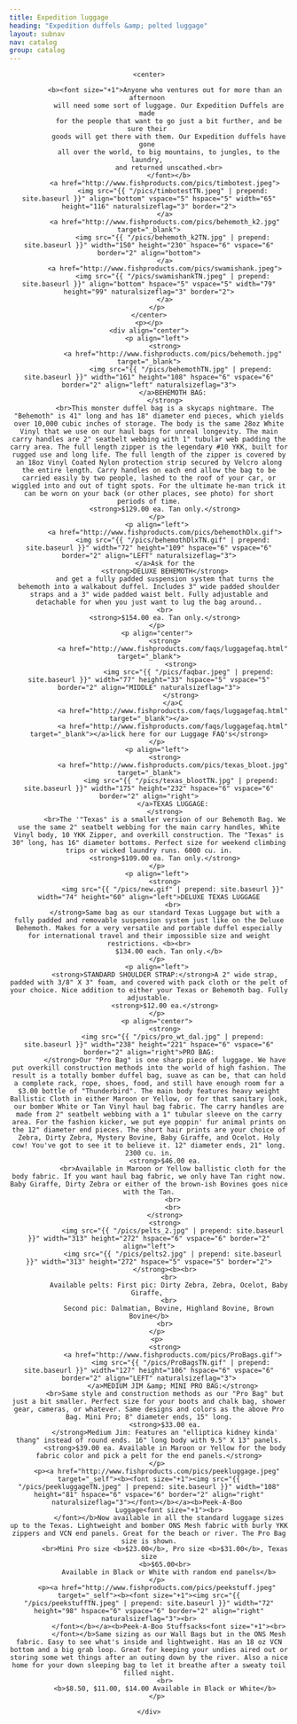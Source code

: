 ```yaml
---
title: Expedition luggage
heading: "Expedition duffels &amp; pelted luggage"
layout: subnav
nav: catalog
group: catalog
---
```


<p class="lead">
</p>
<div align="center">
    
    <center>

            <b><font size="+1">Anyone who ventures out for more than an afternoon 
              will need some sort of luggage. Our Expedition Duffels are made 
              for the people that want to go just a bit further, and be sure their 
              goods will get there with them. Our Expedition duffels have gone 
              all over the world, to big mountains, to jungles, to the laundry, 
              and returned unscathed.<br>
              </font></b>
            <a href="http://www.fishproducts.com/pics/timbotest.jpeg">
                <img src="{{ "/pics/timbotestTN.jpeg" | prepend: site.baseurl }}" align="bottom" vspace="5" hspace="5" width="65" height="116" naturalsizeflag="3" border="2">
            </a>
            <a href="http://www.fishproducts.com/pics/behemoth_k2.jpg" target="_blank">
                <img src="{{ "/pics/behemoth_k2TN.jpg" | prepend: site.baseurl }}" width="150" height="230" hspace="6" vspace="6" border="2" align="bottom">
            </a>
            <a href="http://www.fishproducts.com/pics/swamishank.jpeg">
                <img src="{{ "/pics/swamishankTN.jpeg" | prepend: site.baseurl }}" align="bottom" hspace="5" vspace="5" width="79" height="99" naturalsizeflag="3" border="2">
            </a>
        </p>
    </center>
    <p></p>
    <div align="center">
        <p align="left">
            <strong>
                <a href="http://www.fishproducts.com/pics/behemoth.jpg" target="_blank">
                    <img src="{{ "/pics/behemothTN.jpg" | prepend: site.baseurl }}" width="161" height="108" hspace="6" vspace="6" border="2" align="left" naturalsizeflag="3">
                </a>BEHEMOTH BAG:
            </strong>
            <br>This monster duffel bag is a skycaps nightmare. The "Behemoth" is 41" long and has 18" diameter end pieces, which yields over 10,000 cubic inches of storage. The body is the same 28oz White Vinyl that we use on our haul bags for unreal longevity. The main carry handles are 2" seatbelt webbing with 1" tubular web padding the carry area. The full length zipper is the legendary #10 YKK, built for rugged use and long life. The full length of the zipper is covered by an 18oz Vinyl Coated Nylon protection strip secured by Velcro along the entire length. Carry handles on each end allow the bag to be carried easily by two people, lashed to the roof of your car, or wiggled into and out of tight spots. For the ultimate he-man trick it can be worn on your back (or other places, see photo) for short periods of time.
            <strong>$129.00 ea. Tan only.</strong>
        </p>
        <p align="left">
            <a href="http://www.fishproducts.com/pics/behemothDlx.gif">
                <img src="{{ "/pics/behemothDlxTN.gif" | prepend: site.baseurl }}" width="72" height="109" hspace="6" vspace="6" border="2" align="LEFT" naturalsizeflag="3">
            </a>Ask for the
            <strong>DELUXE BEHEMOTH</strong>
            and get a fully padded suspension system that turns the behemoth into a walkabout duffel. Includes 3" wide padded shoulder straps and a 3" wide padded waist belt. Fully adjustable and detachable for when you just want to lug the bag around..
            <br>
            <strong>$154.00 ea. Tan only.</strong>
        </p>
        <p align="center">
            <strong>
                <a href="http://www.fishproducts.com/faqs/luggagefaq.html" target="_blank">
                    <strong>
                        <img src="{{ "/pics/faqbar.jpeg" | prepend: site.baseurl }}" width="77" height="33" hspace="5" vspace="5" border="2" align="MIDDLE" naturalsizeflag="3">
                    </strong>
                </a>C
                <a href="http://www.fishproducts.com/faqs/luggagefaq.html" target="_blank"></a>
                <a href="http://www.fishproducts.com/faqs/luggagefaq.html" target="_blank"></a>lick here for our Luggage FAQ's</strong>
        </p>
        <p align="left">
            <strong>
                <a href="http://www.fishproducts.com/pics/texas_bloot.jpg" target="_blank">
                    <img src="{{ "/pics/texas_blootTN.jpg" | prepend: site.baseurl }}" width="175" height="232" hspace="6" vspace="6" border="2" align="right">
                </a>TEXAS LUGGAGE:
            </strong>
            <br>The '"Texas" is a smaller version of our Behemoth Bag. We use the same 2" seatbelt webbing for the main carry handles, White Vinyl body, 10 YKK Zipper, and overkill construction. The "Texas" is 30" long, has 16" diameter bottoms. Perfect size for weekend climbing trips or wicked laundry runs. 6000 cu. in.
            <strong>$109.00 ea. Tan only.</strong>
        </p>
        <p align="left">
            <strong>
                <img src="{{ "/pics/new.gif" | prepend: site.baseurl }}" width="74" height="60" align="left">DELUXE TEXAS LUGGAGE
                <br>
            </strong>Same bag as our standard Texas Luggage but with a fully padded and removable suspension system just like on the Deluxe Behemoth. Makes for a very versatile and portable duffel especially for international travel and their impossible size and weight restrictions. <b><br>
              $134.00 each. Tan only.</b>
        </p>
        <p align="left">
            <strong>STANDARD SHOULDER STRAP:</strong>A 2" wide strap, padded with 3/8" X 3" foam, and covered with pack cloth or the pelt of your choice. Nice addition to either your Texas or Behemoth bag. Fully adjustable.
            <strong>$12.00 ea.</strong>
        </p>
        <p align="center">
            <strong>
                <img src="{{ "/pics/pro_wt_dal.jpg" | prepend: site.baseurl }}" width="238" height="221" hspace="6" vspace="6" border="2" align="right">PRO BAG:
            </strong>Our "Pro Bag" is one sharp piece of luggage. We have put overkill construction methods into the world of high fashion. The result is a totally bomber duffel bag, suave as can be, that can hold a complete rack, rope, shoes, food, and still have enough room for a $3.00 bottle of "Thunderbird". The main body features heavy weight Ballistic Cloth in either Maroon or Yellow, or for that sanitary look, our bomber White or Tan Vinyl haul bag fabric. The carry handles are made from 2" seatbelt webbing with a 1" tubular sleeve on the carry area. For the fashion kicker, we put eye poppin' fur animal prints on the 12" diameter end pieces. The short hair prints are your choice of Zebra, Dirty Zebra, Mystery Bovine, Baby Giraffe, and Ocelot. Holy cow! You've got to see it to believe it. 12" diameter ends, 21" long. 2300 cu. in.
            <strong>$46.00 ea.
                <br>Available in Maroon or Yellow ballistic cloth for the body fabric. If you want haul bag fabric, we only have Tan right now. Baby Giraffe, Dirty Zebra or either of the brown-ish Bovines goes nice with the Tan.
                <br>
                <br>
            </strong>
            <strong>
                <img src="{{ "/pics/pelts_2.jpg" | prepend: site.baseurl }}" width="313" height="272" hspace="6" vspace="6" border="2" align="left">
                <img src="{{ "/pics/pelts2.jpg" | prepend: site.baseurl }}" width="313" height="272" hspace="5" vspace="5" border="2">
            </strong><b><br>
              <br>
              Available pelts: First pic: Dirty Zebra, Zebra, Ocelot, Baby Giraffe, 
              <br>
              Second pic: Dalmatian, Bovine, Highland Bovine, Brown Bovine</b>
            <br>
        </p>
        <p>
            <strong>
                <a href="http://www.fishproducts.com/pics/ProBags.gif">
                    <img src="{{ "/pics/ProBagsTN.gif" | prepend: site.baseurl }}" width="127" height="106" hspace="6" vspace="6" border="2" align="LEFT" naturalsizeflag="3">
                </a>MEDIUM JIM &amp; MINI PRO BAG:</strong>
            <br>Same style and construction methods as our "Pro Bag" but just a bit smaller. Perfect size for your boots and chalk bag, shower gear, cameras, or whatever. Same designs and colors as the above Pro Bag. Mini Pro; 8" diameter ends, 15" long.
            <strong>$33.00 ea.
            </strong>Medium Jim: Features an "elliptica kidney kinda' thang" instead of round ends. 16" long body with 9.5" X 13" panels.
            <strong>$39.00 ea. Available in Maroon or Yellow for the body fabric color and pick a pelt for the end panels.</strong>
        </p>
        <p><a href="http://www.fishproducts.com/pics/peekluggage.jpeg" target="_self"><b><font size="+1"><img src="{{ "/pics/peekluggageTN.jpeg" | prepend: site.baseurl }}" width="108" height="81" hspace="6" vspace="6" border="2" align="right" naturalsizeflag="3"></font></b></a><b>Peek-A-Boo 
              Luggage<font size="+1"><br>
              </font></b>Now available in all the standard luggage sizes up to the Texas. Lightweight and bomber ONS Mesh fabric with burly YKK zippers and VCN end panels. Great for the beach or river. The Pro Bag size is shown.
            <br>Mini Pro size <b>$23.00</b>, Pro size <b>$31.00</b>, Texas size
            <b>$65.00<br>
              Available in Black or White with random end panels</b>
        </p>
        <p><a href="http://www.fishproducts.com/pics/peekstuff.jpeg" target="_self"><b><font size="+1"><img src="{{ "/pics/peekstuffTN.jpeg" | prepend: site.baseurl }}" width="72" height="98" hspace="6" vspace="6" border="2" align="right" naturalsizeflag="3"><br>
              </font></b></a><b>Peek-A-Boo Stuffsacks<font size="+1"><br>
              </font></b>Same sizing as our Wall Bags but in the ONS Mesh fabric. Easy to see what's inside and lightweight. Has an 18 oz VCN bottom and a big grab loop. Great for keeping your undies aired out or storing some wet things after an outing down by the river. Also a nice home for your down sleeping bag to let it breathe after a sweaty toil filled night.
            <br>
            <b>$8.50, $11.00, $14.00 Available in Black or White</b>
        </p>

    </div>
</div>
